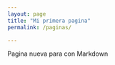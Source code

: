 ```yaml
---
layout: page
title: "Mi primera pagina"
permalink: /paginas/

---
```


Pagina nueva para con Markdown
